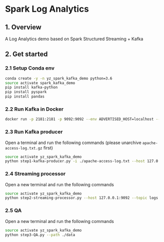 # Spark Log Analytics

## 1. Overview
A Log Analytics demo based on Spark Structured Streaming + Kafka


## 2. Get started

### 2.1 Setup Conda env

```bash
conda create -y -n yz_spark_kafka_demo python=3.6
source activate spark_kafka_demo
pip install kafka-python
pip install pyspark
pip install pandas

```


### 2.2 Run Kafka in Docker

```bash
docker run -p 2181:2181 -p 9092:9092 --env ADVERTISED_HOST=localhost --env ADVERTISED_PORT=9092 spotify/kafka
```


### 2.3 Run Kafka producer

Open a terminal and run the following commands (please unarchive `apache-access-log.txt.gz` first)

```bash
source activate yz_spark_kafka_demo
python step1-kafka-producer.py -i ./apache-access-log.txt --host 127.0.0.1:9092 --topic logs
```


### 2.4 Streaming processor

Open a new terminal and run the following commands

```bash
source activate yz_spark_kafka_demo
python step2-streaming-processor.py --host 127.0.0.1:9092 --topic logs
```

### 2.5 QA

Open a new terminal and run the following commands

```bash
source activate yz_spark_kafka_demo
python step3-QA.py --path ./data
```
